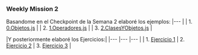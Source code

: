 ### Weekly Mission 2
Basandome en el Checkpoint de la Semana 2 elaboré los ejemplos:
|--- |
| 1. [0.Objetos.js](https://github.com/DanielPulidoE/playbook/blob/main/weekly_mission_2/ejerciciosSemana_2/0.Objetos.js) |
| 2. [1.Operadores.js](https://github.com/DanielPulidoE/playbook/blob/main/weekly_mission_2/ejerciciosSemana_2/1.Operadores.js) |
| 3. [2.ClasesYObjetos.js](https://github.com/DanielPulidoE/playbook/blob/main/weekly_mission_2/ejerciciosSemana_2/2.Clases_y_Objetos.js) |

|Y posteriormente elaboré los Ejercicios:|
|--- |--- |--- | 
| 1. [Ejercicio 1]() | 2. [Ejercicio 2]() | 3. [Ejercicio 3]() |
